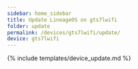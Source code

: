 ```yaml
---
sidebar: home_sidebar
title: Update LineageOS on gts7lwifi
folder: update
permalink: /devices/gts7lwifi/update/
device: gts7lwifi
---
```

{% include templates/device_update.md %}
